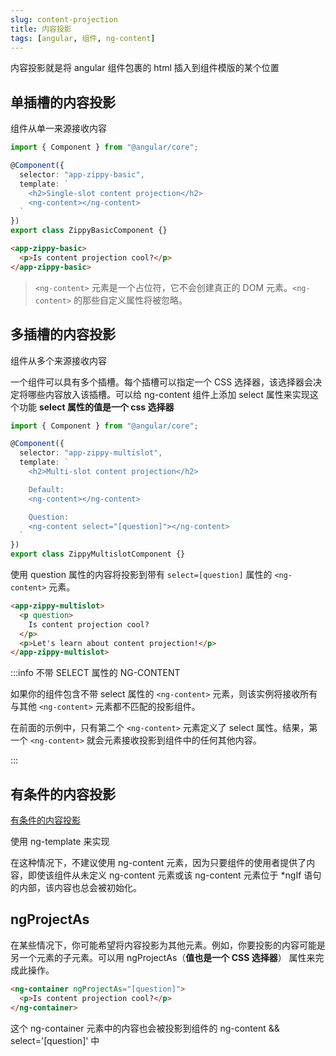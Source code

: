 ```yaml
---
slug: content-projection
title: 内容投影
tags: [angular, 组件, ng-content]
---
```


内容投影就是将 angular 组件包裹的 html 插入到组件模版的某个位置

## 单插槽的内容投影

组件从单一来源接收内容

```typescript
import { Component } from "@angular/core";

@Component({
  selector: "app-zippy-basic",
  template: `
    <h2>Single-slot content projection</h2>
    <ng-content></ng-content>
  `
})
export class ZippyBasicComponent {}
```

```html
<app-zippy-basic>
  <p>Is content projection cool?</p>
</app-zippy-basic>
```

> `<ng-content>` 元素是一个占位符，它不会创建真正的 DOM 元素。`<ng-content>` 的那些自定义属性将被忽略。

## 多插槽的内容投影

组件从多个来源接收内容

一个组件可以具有多个插槽。每个插槽可以指定一个 CSS 选择器，该选择器会决定将哪些内容放入该插槽。可以给 ng-content 组件上添加 select 属性来实现这个功能 **select 属性的值是一个 css 选择器**

```typescript
import { Component } from "@angular/core";

@Component({
  selector: "app-zippy-multislot",
  template: `
    <h2>Multi-slot content projection</h2>

    Default:
    <ng-content></ng-content>

    Question:
    <ng-content select="[question]"></ng-content>
  `
})
export class ZippyMultislotComponent {}
```

使用 question 属性的内容将投影到带有 `select=[question]` 属性的 `<ng-content>` 元素。

```html
<app-zippy-multislot>
  <p question>
    Is content projection cool?
  </p>
  <p>Let's learn about content projection!</p>
</app-zippy-multislot>
```

:::info 不带 SELECT 属性的 NG-CONTENT

如果你的组件包含不带 select 属性的 `<ng-content>` 元素，则该实例将接收所有与其他 `<ng-content>` 元素都不匹配的投影组件。

在前面的示例中，只有第二个 `<ng-content>` 元素定义了 select 属性。结果，第一个 `<ng-content>` 就会元素接收投影到组件中的任何其他内容。

:::

## 有条件的内容投影

[有条件的内容投影](https://juejin.cn/post/6992608038855147527)

使用 ng-template 来实现

在这种情况下，不建议使用 ng-content 元素，因为只要组件的使用者提供了内容，即使该组件从未定义 ng-content 元素或该 ng-content 元素位于 \*ngIf 语句的内部，该内容也总会被初始化。

## ngProjectAs

在某些情况下，你可能希望将内容投影为其他元素。例如，你要投影的内容可能是另一个元素的子元素。可以用 ngProjectAs（**值也是一个 CSS 选择器**） 属性来完成此操作。

```html
<ng-container ngProjectAs="[question]">
  <p>Is content projection cool?</p>
</ng-container>
```

这个 ng-container 元素中的内容也会被投影到组件的 ng-content && select='[question]' 中
